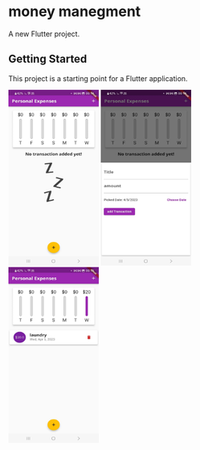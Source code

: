 # money manegment

A new Flutter project.

## Getting Started

This project is a starting point for a Flutter application.

<img src="money manegment photos/3.jpg" width=180 height=350>
<img src="money manegment photos/2.jpg" width=180 height=350>
<img src="money manegment photos/1.jpg" width=180 height=350>
